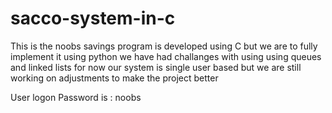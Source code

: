 # sacco-system-in-c
This is the noobs savings program is developed using C but we are to fully implement it using python we have had challanges with using using queues and linked lists for now our system is single user based but we are still working on adjustments to make the project better

User logon Password is : noobs
